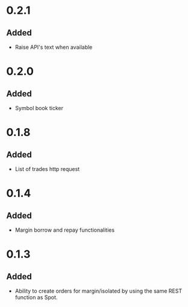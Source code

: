 # 0.2.1

## Added

- Raise API's text when available
# 0.2.0

## Added

- Symbol book ticker


# 0.1.8

## Added

- List of trades http request


# 0.1.4

## Added

- Margin borrow and repay functionalities


# 0.1.3

## Added

- Ability to create orders for margin/isolated by using the same REST function as Spot.

